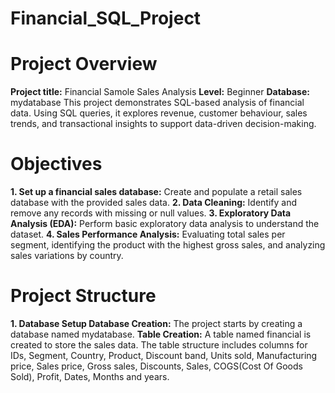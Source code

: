 # Financial_SQL_Project
# Project Overview
**Project title:** Financial Samole Sales Analysis
**Level:** Beginner
**Database:** mydatabase
This project demonstrates SQL-based analysis of financial data. Using SQL queries, it explores revenue, customer behaviour, sales trends, and transactional insights to support data-driven decision-making. 

# Objectives
**1. Set up a financial sales database:** Create and populate a retail sales database with the provided sales data.
**2. Data Cleaning:** Identify and remove any records with missing or null values.
**3. Exploratory Data Analysis (EDA):** Perform basic exploratory data analysis to understand the dataset.
**4. Sales Performance Analysis:** Evaluating total sales per segment, identifying the product with the highest gross sales, and analyzing sales variations by country.

# Project Structure
**1. Database Setup
Database Creation:** The project starts by creating a database named mydatabase.
**Table Creation:** A table named financial is created to store the sales data. The table structure includes columns for 
IDs, Segment,	Country, Product, Discount band, Units sold, Manufacturing price, Sales price, Gross sales, Discounts, 	  Sales, COGS(Cost Of Goods Sold), Profit, Dates,	Months and years.



